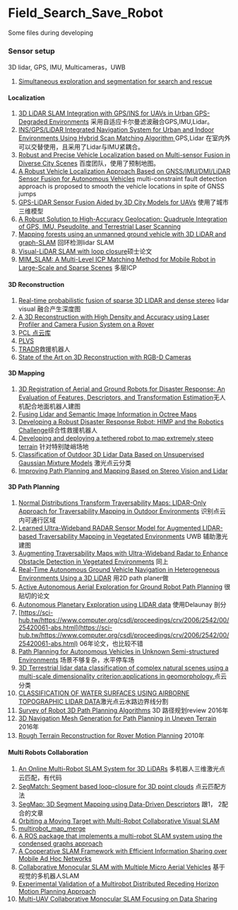 # Field_Search_Save_Robot
Some files during developing

### Sensor setup
3D lidar, GPS, IMU, Multicameras，UWB
1. [Simultaneous exploration and segmentation for search and rescue](http://sci-hub.tw/10.1002/rob.21847)
#### Localization 
1. [3D LiDAR SLAM Integration with GPS/INS for UAVs in Urban GPS-Degraded Environments](http://sci-hub.tw/10.2514/6.2017-0448) 采用自适应卡尔曼滤波融合GPS,IMU,Lidar。
2. [INS/GPS/LiDAR Integrated Navigation System for Urban and Indoor Environments Using Hybrid Scan Matching Algorithm ](https://www.mdpi.com/1424-8220/15/9/23286/pdf) GPS,Lidar 在室内外可以交替使用，且采用了Lidar与IMU紧耦合。
3. [Robust and Precise Vehicle Localization based on Multi-sensor Fusion in Diverse City Scenes](http://sci-hub.tw/10.1109/icra.2018.8461224) 百度团队，使用了预制地图。
4. [A Robust Vehicle Localization Approach Based on GNSS/IMU/DMI/LiDAR Sensor Fusion for Autonomous Vehicles](https://www.ncbi.nlm.nih.gov/pubmed/28926996) multi-constraint fault detection approach is proposed to smooth the vehicle locations in spite of GNSS jumps
5. [GPS-LiDAR Sensor Fusion Aided by 3D City Models for UAVs](https://pdfs.semanticscholar.org/7529/a44668100610c324b08310a37666ad791910.pdf) 使用了城市三维模型
6. [A Robust Solution to High-Accuracy Geolocation: Quadruple Integration of GPS, IMU, Pseudolite, and Terrestrial Laser Scanning](https://sci-hub.tw/10.1109/tim.2010.2050981)
7. [Mapping forests using an unmanned ground vehicle with 3D LiDAR and graph-SLAM](https://sci-hub.tw/https://www.sciencedirect.com/science/article/pii/S0168169917301631) 回环检测lidar SLAM
8. [Visual-LiDAR SLAM with loop closure](http://www.nada.kth.se/~ann/exjobb/yoshua_nava.pdf)硕士论文
9. [MIM_SLAM: A Multi-Level ICP Matching Method for Mobile Robot in Large-Scale and Sparse Scenes](http://scholar.google.com/scholar_url?url=https://www.mdpi.com/2076-3417/8/12/2432/pdf&hl=zh-CN&sa=X&d=8739146617895809254&scisig=AAGBfm2fkjIJo88IXVwXnOtV5j9VxFa5Zg&nossl=1&oi=scholaralrt&hist=3Pwx2kMAAAAJ:1517064718869459059:AAGBfm1Kl9JfeLhbdQRODVtfx-m4eUMwdA) 多层ICP 

#### 3D Reconstruction 
1. [Real-time probabilistic fusion of sparse 3D LIDAR and dense stereo](https://sci-hub.tw/https://ieeexplore.ieee.org/abstract/document/7759342/) lidar visual 融合产生深度图
2. [A 3D Reconstruction with High Density and Accuracy using Laser Profiler and Camera Fusion System on a Rover](http://www.cvl.iis.u-tokyo.ac.jp/data/uploads/papers/Ishikawa_Fusion_3DV2016.pdf)
3. [PCL 点云库](https://github.com/PointCloudLibrary/pcl)
4. [PLVS](https://www.luigifreda.com/research/plvs-an-open-source-rgb-d-and-stereo-slam-for-volumetric-reconstruction-and-3d-incremental-segmentation/)
5. [TRADR](https://www.luigifreda.com/2017/03/23/tradr-review-year-3-montelibretti-work-package-4-got-excellent-evaluation/)救援机器人
6. [State of the Art on 3D Reconstruction with RGB-D Cameras](https://web.stanford.edu/~zollhoef/papers/EG18_RecoSTAR/paper.pdf)
#### 3D Mapping
1. [3D Registration of Aerial and Ground Robots for Disaster Response: An Evaluation of Features, Descriptors, and 
Transformation Estimation](https://sci-hub.tw/https://ieeexplore.ieee.org/abstract/document/8088136/)无人机配合地面机器人建图
2. [Fusing Lidar and Semantic Image Information in Octree Maps](http://www.araa.asn.au/acra/acra2017/papers/pap109s1-file1.pdf)
3. [Developing a Robust Disaster Response Robot: HIMP and the Robotics Challenge](https://sci-hub.tw/https://onlinelibrary.wiley.com/doi/abs/10.1002/rob.21696)综合性救援机器人
4. [Developing and deploying a tethered robot to map extremely steep terrain](https://sci-hub.tw/https://onlinelibrary.wiley.com/doi/abs/10.1002/rob.21813) 针对特别陡峭场地
5. [Classification of Outdoor 3D Lidar Data Based on Unsupervised Gaussian Mixture Models](https://sci-hub.tw/https://ieeexplore.ieee.org/abstract/document/7728040/) 激光点云分类
6. [Improving Path Planning and Mapping Based on Stereo Vision and Lidar ](https://sci-hub.tw/https://ieeexplore.ieee.org/abstract/document/4795550/)

#### 3D Path Planning 
1. [Normal Distributions Transform Traversability Maps: LIDAR-Only Approach for Traversability Mapping in Outdoor Environments](https://sci-hub.tw/https://onlinelibrary.wiley.com/doi/abs/10.1002/rob.21657) 识别点云内可通行区域
2. [Learned Ultra-Wideband RADAR Sensor Model for Augmented LIDAR-based Traversability Mapping in Vegetated Environments](https://sci-hub.tw/https://ieeexplore.ieee.org/abstract/document/7266662/) UWB 辅助激光建图
3. [Augmenting Traversability Maps with Ultra-Wideband Radar to Enhance Obstacle Detection in Vegetated Environments](https://sci-hub.tw/10.1109/iros.2013.6697101) 同上
4. [Real-Time Autonomous Ground Vehicle Navigation in Heterogeneous Environments Using a 3D LiDAR](https://sci-hub.tw/https://ieeexplore.ieee.org/abstract/document/8206083/) 用2D path planer做
5. [Active Autonomous Aerial Exploration for Ground Robot Path Planning](https://sci-hub.tw/https://ieeexplore.ieee.org/abstract/document/7812671/) 很贴切的论文
6. [Autonomous Planetary Exploration using LIDAR data](https://sci-hub.tw/https://ieeexplore.ieee.org/abstract/document/5152504/) 使用Delaunay 剖分
7. [https://sci-hub.tw/https://www.computer.org/csdl/proceedings/crv/2006/2542/00/25420061-abs.html](https://sci-hub.tw/https://www.computer.org/csdl/proceedings/crv/2006/2542/00/25420061-abs.html) 06年论文，也比较不错
8. [Path Planning for Autonomous Vehicles in Unknown Semi-structured Environments](https://sci-hub.tw/http://journals.sagepub.com/doi/abs/10.1177/0278364909359210) 场景不够复杂，水平停车场
9. [3D Terrestrial lidar data classification of complex natural scenes using a multi-scale dimensionality criterion:applications in geomorphology.](https://arxiv.org/pdf/1107.0550.pdf)点云分类
10. [CLASSIFICATION OF WATER SURFACES USING AIRBORNE TOPOGRAPHIC LIDAR DATA](https://www.int-arch-photogramm-remote-sens-spatial-inf-sci.net/XL-1-W1/321/2013/isprsarchives-XL-1-W1-321-2013.pdf)激光点云水路边界线分割
11. [Survey of Robot 3D Path Planning Algorithms](https://sci-hub.tw/10.1155/2016/7426913) 3D 路径规划review 2016年
12. [3D Navigation Mesh Generation for Path Planning in Uneven Terrain](https://jochen.sprickerhof.de/Sprickerhof_iav2016.pdf) 2016年
13. [Rough Terrain Reconstruction for Rover Motion Planning](https://sci-hub.tw/10.1109/crv.2010.32) 2010年

#### Multi Robots Collaboration
1. [An Online Multi-Robot SLAM System for 3D LiDARs](http://sci-hub.tw/10.1109/iros.2017.8202268) 多机器人三维激光点云匹配，有代码
2. [SegMatch: Segment based loop-closure for 3D point clouds](https://arxiv.org/pdf/1609.07720.pdf) 点云匹配方法
3. [SegMap: 3D Segment Mapping using Data-Driven Descriptors](http://www.roboticsproceedings.org/rss14/p03.pdf) 跟1， 2配合的文章
4. [Orbiting a Moving Target with Multi-Robot Collaborative Visual SLAM](https://www.cs.sfu.ca/~pingtan/Papers/rss_mvigro_2015.pdf) 
5. [multirobot_map_merge](http://wiki.ros.org/multirobot_map_merge)
6. [A ROS package that implements a multi-robot SLAM system using the condensed graphs approach](https://github.com/mtlazaro/cg_mrslam)
7. [A Cooperative SLAM Framework with Efficient Information Sharing over Mobile Ad Hoc Networks](http://ap.isr.uc.pt/archive/GMartins_dissertation_final.pdf)
8. [Collaborative Monocular SLAM with Multiple Micro Aerial Vehicles](https://www.ifi.uzh.ch/dam/jcr:9d6012bb-a1fe-4b8a-a54a-e0ead5e0f60e/IROS13_Forster_CSFM.pdf) 基于视觉的多机器人SLAM
9. [Experimental Validation of a Multirobot Distributed Receding Horizon Motion Planning Approach](https://hal.archives-ouvertes.fr/hal-01935322/document)
10. [Multi-UAV Collaborative Monocular SLAM Focusing on Data Sharing](https://sci-hub.tw/https://link.springer.com/chapter/10.1007/978-3-030-04239-4_10)
